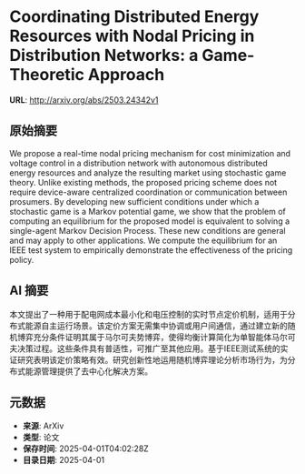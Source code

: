 # Coordinating Distributed Energy Resources with Nodal Pricing in Distribution Networks: a Game-Theoretic Approach

**URL**: http://arxiv.org/abs/2503.24342v1

## 原始摘要

We propose a real-time nodal pricing mechanism for cost minimization and
voltage control in a distribution network with autonomous distributed energy
resources and analyze the resulting market using stochastic game theory. Unlike
existing methods, the proposed pricing scheme does not require device-aware
centralized coordination or communication between prosumers. By developing new
sufficient conditions under which a stochastic game is a Markov potential game,
we show that the problem of computing an equilibrium for the proposed model is
equivalent to solving a single-agent Markov Decision Process. These new
conditions are general and may apply to other applications. We compute the
equilibrium for an IEEE test system to empirically demonstrate the
effectiveness of the pricing policy.


## AI 摘要

本文提出了一种用于配电网成本最小化和电压控制的实时节点定价机制，适用于分布式能源自主运行场景。该定价方案无需集中协调或用户间通信，通过建立新的随机博弈充分条件证明其属于马尔可夫势博弈，使得均衡计算简化为单智能体马尔可夫决策过程。这些条件具有普适性，可推广至其他应用。基于IEEE测试系统的实证研究表明该定价策略有效。研究创新性地运用随机博弈理论分析市场行为，为分布式能源管理提供了去中心化解决方案。

## 元数据

- **来源**: ArXiv
- **类型**: 论文
- **保存时间**: 2025-04-01T04:02:28Z
- **目录日期**: 2025-04-01
